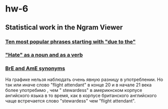 # hw-6
## Statistical work in the Ngram Viewer
### [Ten most popular phrases starting with "due to the"](https://github.com/AnastaciaStyufeeva/hw-6/blob/master/due%20to%20the.png)
### ["Hate" as a noun and as a verb](https://github.com/AnastaciaStyufeeva/hw-6/blob/master/hate%20(2).png)
### [BrE and AmE synonyms](https://github.com/AnastaciaStyufeeva/hw-6/blob/master/stewardess.png)
На графике нельзя наблюдать очень явную разницу в употреблении. Но так или иначе слово "flight attendant" в конце 20 и в начале 21 века более употребимо , чем " stewardess" в америкнском корпусе ангийского языка в то время, как в корпусе британского английского чаще встречается слово "stewardess" чем "flight attendant".
